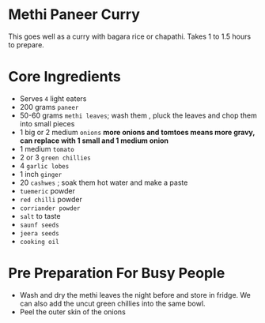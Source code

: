 # Methi Paneer Curry

This goes well as a curry with bagara rice or chapathi. Takes 1 to 1.5 hours to prepare.

# Core Ingredients
 - Serves `4` light eaters
 - 200 grams `paneer`
 - 50-60 grams `methi leaves`; wash them , pluck the leaves and chop them into small pieces
 - 1 big or 2 medium `onions` **more onions and tomtoes means more gravy, can replace with 1 small and 1 medium onion**
 - 1 medium `tomato`
 - 2 or 3 `green chillies`
 - 4 `garlic lobes`
 - 1 inch `ginger`
 - 20 `cashwes` ; soak them hot water and make a paste
 - `tuemeric` powder
 - `red chilli` powder
 - `corriander powder`
 - `salt` to taste
 - `saunf seeds` 
 - `jeera seeds`
 - `cooking oil`


# Pre Preparation For Busy People
 - Wash and dry the methi leaves the night before and store in fridge. We can also add the uncut green chillies into the same bowl.
 - Peel the outer skin of the onions





